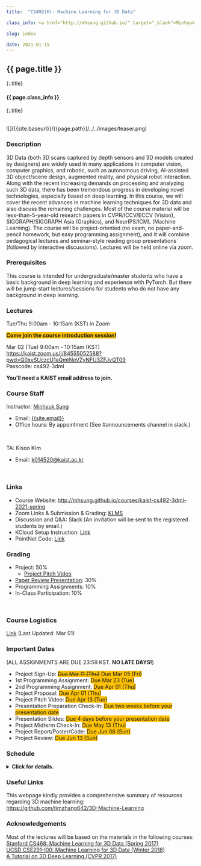 ```yaml
---
title:  "CS492(H): Machine Learning for 3D Data"

class_info: <a href="http://mhsung.github.io/" target="_blank">Minhyuk Sung</a>, <a href="https://www.kaist.ac.kr/" target="_blank">KAIST</a>, Spring 2021

slug: index

date: 2021-01-15
---
```



## {{ page.title }}
{:.title}
#### {{ page.class_info }}
{:.title}

<br />
![]({{site.baseurl}}/{{page.path}}/../../images/teaser.png)

### Description
3D Data (both 3D scans captured by depth sensors and 3D models created by designers) are widely used in many applications in computer vision, computer graphics, and robotic, such as autonomous driving, AI-assisted 3D object/scene design, augmented reality, and physical robot interaction. Along with the recent increasing demands on processing and analyzing such 3D data, there has been tremendous progress in developing novel technologies, especially based on deep learning. In this course, we will cover the recent advances in machine learning techniques for 3D data and also discuss the remaining challenges. Most of the course material will be less-than-5-year-old research papers in CVPR/ICCV/ECCV (Vision), SIGGRAPH/SIGGRAPH Asia (Graphics), and NeurIPS/ICML (Machine Learning). The course will be project-oriented (no exam, no paper-and-pencil homework, but easy programming assignment), and it will combine pedagogical lectures and seminar-style reading group presentations (followed by interactive discussions). Lectures will be held online via zoom.
<br />


### Prerequisites
This course is intended for undergraduate/master students who have a basic background in deep learning and experience with PyTorch. But there will be jump-start lectures/sessions for students who do not have any background in deep learning.
<br />


### Lectures
Tue/Thu 9:00am - 10:15am (KST) in Zoom
<br />

<span style="background-color:#FFC107">**Come join the course introduction session!**</span><br>
<!--
<a href="https://kaist.zoom.us/meeting/tZAocuyoqzkvEtzxtAaGKOjCGvAlnUZGxbAN/calendar/google/add" target="_blank">**Google Calendar Link**</a>
-->
Mar 02 (Tue) 9:00am - 10:15am (KST)<br>
<a href="https://kaist.zoom.us/j/84555052588?pwd=Q0xvSUczcU1aQmtNeVZyNFU3ZFJvQT09" target="_blank">https://kaist.zoom.us/j/84555052588?pwd=Q0xvSUczcU1aQmtNeVZyNFU3ZFJvQT09</a><br>
Passcode: cs492-3dml

**You'll need a KAIST email address to join.**


### Course Staff
Instructor: <a href="http://mhsung.github.io/" target="_blank">Minhyuk Sung</a>
- Email: <a href="mailto: {{site.email}}">{{site.email}}</a>
- Office hours: By appointment (See #announcements channel in slack.)
<br />

TA: Kisoo Kim
- Email: <a href="mailto: k014520@kaist.ac.kr">k014520@kaist.ac.kr</a>
<br />


### Links
- Course Website: <a href="http://mhsung.github.io/courses/kaist-cs492-3dml-2021-spring" target="_blank">http://mhsung.github.io/courses/kaist-cs492-3dml-2021-spring</a><br>
- Zoom Links & Submission & Grading: <a href="https://klms.kaist.ac.kr" target="_blank">KLMS</a><br>
- Discussion and Q&A: Slack (An invitation will be sent to the registered students by email.)<br>
- KCloud Setup Instruction: <a href="{{site.baseurl}}/{{page.path}}/../../kcloud-setup.html" target="_blank">Link</a>
- PointNet Code: <a href="{{site.baseurl}}/{{page.path}}/../../pointnet-classification.html" target="_blank">Link</a>


### Grading 
- Project: 50%
    - <a href="{{site.baseurl}}/{{page.path}}/../../project-pitch-video.html" target="_blank">Project Pitch Video</a>
- <a href="{{site.baseurl}}/{{page.path}}/../../paper-review-presentation.html" target="_blank">Paper Review Presentation</a>: 30%
- Programming Assignments: 10%
- In-Class Participation: 10%
<br />


### Course Logistics
<a href="https://kaistackr-my.sharepoint.com/:b:/g/personal/mhsung_kaist_ac_kr/Ec0TrNbsVpRDuOaN6zmas1cB8C4ajsooup5WUWqfKNfwuQ?e=ai2KpX" target="_blank">Link</a> (Last Updated: Mar 01)


### Important Dates
(ALL ASSIGNMENTS ARE DUE 23:59 KST. **NO LATE DAYS!**)

- Project Sign-Up: <span style="background-color:#FFC107">~~Due Mar 11 (Thu)~~ Due Mar 05 (Fri)</span>
- 1st Programming Assignment: <span style="background-color:#FFC107">Due Mar 23 (Tue) </span>
- 2nd Programming Assignment: <span style="background-color:#FFC107">Due Apr 01 (Thu) </span>
- Project Proposal: <span style="background-color:#FFC107">Due Apr 01 (Thu) </span>
- Project Pitch Video: <span style="background-color:#FFC107">Due Apr 13 (Tue) </span>
- Presentation Preparation Check-In: <span style="background-color:#FFC107">Due two weeks before your presentation date
- Presentation Slides: <span style="background-color:#FFC107">Due 4 days before your presentation date
- Project Midterm Check-In: <span style="background-color:#FFC107">Due May 13 (Thu) </span>
- Project Report/Poster/Code: <span style="background-color:#FFC107">Due Jun 06 (Sun) </span>
- Project Review: <span style="background-color:#FFC107">Due Jun 13 (Sun) </span>


### Schedule

<!---
    https://uxdesign.cc/dark-mode-ui-design-the-definitive-guide-part-1-color-53dcfaea5129
--->
<details>
  <summary><i class="fa fa-arrow-circle-o-right" aria-hidden="true"></i> <b>Click for details.</b></summary>

<span style="color:#00897B;font-weight:bold">Green</span>: Lectures<br>
<span style="color:#C62828;font-weight:bold">Red</span>: Student presentations

<style>
table th:first-of-type {
    width: 4%;
}
table th:nth-of-type(2) {
    width: 8%;
}
table th:nth-of-type(3) {
    width: 40%;
}
table th:nth-of-type(4) {
    width: 8%;
}
table th:nth-of-type(5) {
    width: 40%;
}
table th {
  text-align: center;
  vertical-align: center;
}
table td {
  text-align: center;
  vertical-align: center;
}
</style>


<table style="width:100%;">
  <tr style="background-color:#F5F5F5">
    <th>Week</th>
    <th>Tue</th>
    <th>Topic</th>
    <th>Thu</th>
    <th>Topic</th>
  </tr>

  <!-- Week 01 -->
  <tr><td>01</td>
  <td>Mar 02</td><td>
    <span style="color:#00897B;font-weight:bold">Course Introduction</span>
  </td>
  <td>Mar 04</td><td>
    <span style="color:#00897B;font-weight:bold">Deep Learning Jump-Start Session 1</span><br>
    Material: <a href="http://cs231n.stanford.edu/" target="_blank">Stanford CS231n</a> 
  </td>
  </tr>

  <!-- Week 02 -->
  <tr><td>02</td>
  <td>Mar 09</td><td>
    <span style="color:#00897B;font-weight:bold">Deep Learning Jump-Start Session 2</span><br>
    Material: <a href="http://cs231n.stanford.edu/" target="_blank">Stanford CS231n</a>
  </td>
  <td>Mar 11</td><td>
    <span style="color:#00897B;font-weight:bold">Neural Networks for Point Cloud Data</span><br>
    <a href="https://arxiv.org/abs/1612.00593" target="_blank">PointNet (CVPR 2017)</a><br>
    <a href="https://arxiv.org/abs/1706.02413" target="_blank">PointNet++ (NeurIPS 2017)</a><br>
    <a href="https://arxiv.org/abs/1612.00603" target="_blank">Point Set Generation (CVPR 2017)</a><br>
    <span style="background-color:#FFC107">Project Sign-Up Due Date</span>
  </td>
  </tr>

  <!-- Week 03 -->
  <tr><td>03</td>
  <td>Mar 16</td><td>
    <span style="color:#00897B;font-weight:bold">PyTorch / PointNet Session</span>
  </td>
  <td>Mar 18</td><td>
    <span style="color:#00897B;font-weight:bold">Examples of Supervised / <br>Weakly-Supervised Learning</span><br>
    <a href="https://arxiv.org/abs/1811.08988" target="_blank">SPFN (CVPR 2019)</a><br>
    <a href="https://arxiv.org/abs/1805.09957" target="_blank">Deep Functional Dictionaries (NeurIPS 2018)</a>
  </td>
  </tr>

  <!-- Week 04 -->
  <tr><td>04</td>
  <td>Mar 23</td><td>
    <span style="color:#00897B;font-weight:bold">Spectral Geometry Processing</span><br>
    Material: <a href="http://school.geometryprocessing.org/summerschool-2016/summerschool/talks/course6.pdf" target="_blank">SGP Summer School 2016 (Laplace-Beltrami)</a><br>
    <a href="https://hal.inria.fr/inria-00331894/document" target="_blank">Spectral Geometry Proceesing (Eurographics 2008)</a><br>
    <span style="background-color:#FFC107">1st Programming Assignment Due Date </span>
  </td>
  <td>Mar 25</td><td>
    <span style="color:#00897B;font-weight:bold">Functional Map / Deep Spectral Processing</span><br>
    <a href="http://www.lix.polytechnique.fr/~maks/fmaps_SIG17_course/index.html">Tutorial (SIGGRAPH 2017)</a><br>
    <a href="http://www.lix.polytechnique.fr/~maks/papers/obsbg_fmaps.pdf" target="_blank">Functional Maps (SIGGRAPH 2012)</a><br>
    <a href="https://arxiv.org/abs/1704.08686" target="_blank">Deep Functional Maps (ICCV 2017)</a><br>
    <a href="https://arxiv.org/abs/1612.00606" target="_blank">SyncSpecCNN (CVPR 2017)</a>
  </td>
  </tr>

  <!-- Week 05 -->
  <tr><td>05</td>
  <td>Mar 30</td><td>
    <span style="color:#00897B;font-weight:bold">Guest Lecture 1</span><br>
    <b><a href="https://cseweb.ucsd.edu/~haosu/" target="_blank">Hao Su (UCSD)</a></b><br>
    <a href="{{site.baseurl}}/{{page.path}}/../../guest-lecture-hao-su" target="_blank">Title: Compositional Generalizability in Geometry, Physics, and Policy Learning</a>
  </td>
  <td>Apr 01</td><td>
    <span style="color:#C62828;font-weight:bold">Neural Networks for Volumetric Data</span><br>
    <span style="background-color:#BCCCDC">Paper 1: <a href="https://arxiv.org/abs/1712.01537" target="_blank">O-CNN (SIGGRAPH 2017)</a></span><br>
    <b>Presenter: Byeoli Choi</b><br>
    <a href="https://arxiv.org/abs/1611.05009" target="_blank">OctNet (CVPR 2017)</a><br>
    <a href="https://arxiv.org/abs/1809.07917" target="_blank">Adaptive O-CNN (SIGGRAPH Asia 2018)</a><br>
    <span style="background-color:#BCCCDC">Paper 2: <a href="https://arxiv.org/abs/1706.01307" target="_blank">SparseConvNet (arXiv)</a></span><br>
    <b>Presenter: Kyounga Woo</b><br>
    <a href="https://arxiv.org/abs/1711.10275" target="_blank">SparseConvNet (CVPR 2018)</a><br>
    <span style="background-color:#FFC107">2nd Programming Assignment Due Date </span><br>
    <span style="background-color:#FFC107">Project Proposal Due Date </span>
  </td>
  </tr>

  <!-- Week 06 -->
  <tr><td>06</td>
  <td>Apr 06</td><td>
    <span style="color:#00897B;font-weight:bold">Guest Lecture 2</span><br>
    <b><a href="http://www.vovakim.com/" target="_blank">Vladimir G. Kim (Adobe Research)</a></b><br>
    <a href="{{site.baseurl}}/{{page.path}}/../../guest-lecture-vova-kim" target="_blank">Title: Neural Mesh Processing</a>
  </td>
  <td>Apr 08</td><td>
    <span style="color:#C62828;font-weight:bold">Neural Networks for Implicit Functions</span><br>
    <span style="background-color:#BCCCDC">Paper 1: <a href="https://arxiv.org/abs/1901.05103" target="_blank">DeepSDF (CVPR 2019)</a></span><br>
    <b>Presenter: Wonkwang Lee</b><br>
    <a href="https://arxiv.org/abs/1812.02822" target="_blank">IM-NET (CVPR 2019)</a><br>
    <a href="https://arxiv.org/abs/1812.03828" target="_blank">Occupancy Networks (CVPR 2019)</a><br>
    <a href="https://arxiv.org/abs/1908.06277" target="_blank">Deep Meta Functionals (ICCV 2019)</a><br>
    <span style="background-color:#BCCCDC">Paper 2: <a href="https://arxiv.org/abs/2006.09661" target="_blank">Sirens (NeurIPS 2020)</a></span><br>
    <b>Presenter: Andréas Meuleman</b><br>
  </td>
  </tr>

  <!-- Week 07 -->
  <tr><td>07</td>
  <td>Apr 13</td><td>
    <span style="color:#C62828;font-weight:bold">Neural Networks for Meshes</span><br>
    <span style="background-color:#BCCCDC">Paper 1: <a href="https://arxiv.org/abs/1809.05910" target="_blank">MeshCNN (SIGGRAPH 2019)</a></span><br>
    <b>Presenter: Dahyun Kang</b><br>
    <a href="https://arxiv.org/abs/1811.11424" target="_blank">MeshNet (AAAI 2019)</a><br>
    <span style="background-color:#BCCCDC">Paper 2: <a href="https://arxiv.org/abs/2004.01002" target="_blank">DualConvMesh-Net (CVPR 2020)</a></span><br>
    <b>Presenter: Juil Koo</b><br>
    <span style="background-color:#FFC107">Project Pitch Video Due Date</span>
  </td>
  <td>Apr 15</td><td>
    <span style="color:#C62828;font-weight:bold">Project Pitches</span>
  </td>
  </tr>

  <!-- Week 08 -->
  <tr><td>08</td>
  <td>Apr 20</td><td>
    Midterm Week (No Class)
  </td>
  <td>Apr 22</td><td>
    Midterm Week (No Class)
  </td>
  </tr>

  <!-- Week 09 -->
  <tr><td>09</td>
  <td>Apr 27</td><td>
    <span style="color:#C62828;font-weight:bold">2D-to-3D 1</span><br>
    <span style="background-color:#BCCCDC">Paper 1: <a href="https://arxiv.org/abs/1804.01654" target="_blank">Pixel2Mesh (ECCV 2018)</a></span><br>
    <b>Presenter: Chaeyeon Chung</b><br>
    <a href="https://arxiv.org/abs/1908.01491" target="_blank">Pixel2Mesh++ (ICCV 2019)</a><br>
    <span style="background-color:#BCCCDC">Paper 2: <a href="https://arxiv.org/abs/1905.05172" target="_blank">PIFu (CVPR 2019)</a></span><br>
    <b>Presenter: Whie Jung</b><br>
    <a href="https://arxiv.org/abs/2004.00452" target="_blank">PIFuHD (CVPR 2020)</a>
  </td>
  <td>Apr 29</td><td>
    <span style="color:#C62828;font-weight:bold">2D-to-3D 2</span><br>
    <span style="background-color:#BCCCDC">Paper 1: <a href="https://arxiv.org/abs/1904.01786" target="_blank">Soft Rasterizer (ICCV 2019)</a></span><br>
    <b>Presenter: Hakyung Kim</b><br>
    <span style="background-color:#BCCCDC">Paper 2: <a href="https://arxiv.org/abs/1911.11130" target="_blank">Unsupervised Learning of Probably Symmetric Deformable 3D Objects from Images in the Wild (CVPR 2020)</a></span><br>
    <b>Presenter: Minsoo Lee</b><br>
    <!--
    <span style="background-color:#BCCCDC">Paper 1: <a href="https://arxiv.org/abs/1901.02970" target="_blank">NOCS (CVPR 2019)</a></span><br>
    <a href="https://arxiv.org/abs/1907.01085" target="_blank">X-NOCS (NeurIPS 2019)</a><br>
    <span style="background-color:#BCCCDC">Paper 2: <a href="https://arxiv.org/abs/2102.09105" target="_blank">DeepMetaHandles (CVPR 2021)</a></span><br>
    <b>Presenter: Doyeon Kim</b><br>
    -->
  </td>
  </tr>

  <!-- Week 10 -->
  <tr><td>10</td>
  <td>May 04</td><td>
    <span style="color:#C62828;font-weight:bold">Shape Parsing / Abstraction</span><br>
    <span style="background-color:#BCCCDC">Paper 1: <a href="https://arxiv.org/abs/1612.00404" target="_blank">Volumetric Primitives (CVPR 2017)</a></span><br>
    <b>Presenter: Taegyu Jin</b><br>
    <a href="https://arxiv.org/abs/1904.09970" target="_blank">Superquadrics Revisited (CVPR 2019)</a><br>
    <a href="https://isunchy.github.io/projects/cuboid_abstraction.html" target="_blank">Hierarchical Cuboid Abstractions (SIGGRAPH Asia 2019)</a><br>
    <span style="background-color:#BCCCDC">Paper 2: <a href="https://arxiv.org/abs/1911.06971" target="_blank">BSP-Net (CVPR 2020)</a></span><br>
    <b>Presenter: Jihyun Lee (Auditor)</b><br>
    <a href="https://arxiv.org/abs/1909.05736" target="_blank">CvxNet (CVPR 2020)</a><br>
  </td>
  <td>May 06</td><td>
    <span style="color:#C62828;font-weight:bold">Shape Alignment</span><br>
    <span style="background-color:#BCCCDC">Paper 1: <a href="https://arxiv.org/abs/1905.03304" target="_blank">Deep Closest Point (ICCV 2019)</a></span><br>
    <b>Presenter: Shinjeong Kim</b><br>
    <a href="https://arxiv.org/abs/1905.04153" target="_blank">DeepICP (ICCV 2019)</a><br>
    <span style="background-color:#BCCCDC">Paper 2: <a href="https://arxiv.org/abs/2004.11540" target="_blank">Deep Global Registration (CVPR 2020)</a></span><br>
    <b>Presenter: Jaesung Choe</b><br>
  </td>
  </tr>

  <!-- Week 11 -->
  <tr><td>11</td>
  <td>May 11</td><td>
    <span style="color:#C62828;font-weight:bold">Learning 3D Structure 1</span><br>
    <span style="background-color:#BCCCDC">Paper 1: <a href="https://arxiv.org/abs/1705.02090" target="_blank">GRASS (SIGGRAPH 2017)</a></span><br>
    <b>Presenter: Hankyu Jang</b><br>
    <a href="https://arxiv.org/abs/1804.05469" target="_blank">Im2Struct (CVPR 2018)</a><br>
    <a href="https://arxiv.org/abs/1809.05398" target="_blank">SCORES (SIGGRAPH Asia 2018)</a><br>
    <span style="background-color:#BCCCDC">Paper 2: <a href="https://arxiv.org/abs/1908.00575" target="_blank">StructureNet (SIGGRAPH Asia 2019)</a></span><br>
    <!-- <b>Presenter: Ramazan Abdikarimuly</b><br> -->
    <b>Presenter: Inhee Lee (Auditor)</b><br>
    <a href="https://arxiv.org/abs/1812.02713" target="_blank">PartNet (CVPR 2019)</a><br>
    <a href="https://arxiv.org/abs/1911.11098" target="_blank">StructEdit (CVPR 2020)</a>
  </td>
  <td>May 13</td><td>
    <span style="color:#C62828;font-weight:bold">Learning 3D Structure 2</span><br>
    <!--
    <span style="background-color:#BCCCDC">Paper 1: <a href="https://arxiv.org/abs/1908.04520" target="_blank">SDM-NET (SIGGRAPH Asia 2019)</a></span><br>
    -->
    <span style="background-color:#BCCCDC">Paper 1: <a href="https://arxiv.org/abs/2011.00844" target="_blank">GAN2Shape (ICLR 2021)</a></span><br>
    <b>Presenter: Hangil Park</b><br>
    <span style="background-color:#BCCCDC">Paper 2: <a href="https://arxiv.org/abs/1712.08290" target="_blank">CSGNet (CVPR 2018)</a></span><br>
    <b>Presenter: Chanhyeok Park</b><br>
    <a href="https://arxiv.org/abs/2006.09102" target="_blank">UCSG-Net (NeurIPS 2020)</a><br>
    <span style="background-color:#FFC107">Project Midterm Check-In Due Date</span>
  </td>
  </tr>

  <!-- Week 12 -->
  <tr><td>12</td>
  <td>May 18</td><td>
    <span style="color:#C62828;font-weight:bold">Detection/Semantic Segmentation in Scenes</span><br>
    <span style="background-color:#BCCCDC">Paper 1: <a href="https://arxiv.org/abs/1904.09664" target="_blank">Deep Hough Voting (ICCV 2019)</a></span><br>
    <b>Presenter: Jeonghyun Kim</b><br>
    <span style="background-color:#BCCCDC">Paper 2: <a href="https://arxiv.org/abs/1904.08755" target="_blank">MinkowskiNet (ICCV 2019)</a></span><br>
    <b>Presenter: Seungwoo Yoo</b><br>
  </td>
  <td>May 20</td><td>
    <span style="color:#C62828;font-weight:bold">Instance Segmentation in Scenes</span><br>
    <span style="background-color:#BCCCDC">Paper 1: <a href="https://arxiv.org/abs/1812.07003" target="_blank">3D-SIS (CVPR 2019)</a></span><br>
    <b>Presenter: Chungsu Jang</b><br>
    <span style="background-color:#BCCCDC">Paper 2 (Choose one):</span><br>
    <span style="background-color:#BCCCDC"><a href="https://arxiv.org/abs/2003.06537" target="_blank">OccuSeg (CVPR 2020)</a></span><br>
    <span style="background-color:#BCCCDC"><a href="https://arxiv.org/abs/2004.01658" target="_blank">PointGroup (CVPR 2020)</a></span><br>
    <b>Presenter: Junho Lee</b><br>
  </td>
  </tr>

  <!-- Week 13 -->
  <tr><td>13</td>
  <td>May 25</td><td>
    <span style="color:#C62828;font-weight:bold">3D Generative Models</span><br>
    <span style="background-color:#BCCCDC">Paper 1: <a href="https://arxiv.org/abs/1707.02392" target="_blank">Point Cloud GAN (ICML 2018)</a></span><br>
    <b>Presenter: Yunpyo An</b><br>
    <span style="background-color:#BCCCDC">Paper 2: <a href="https://arxiv.org/abs/1709.04307" target="_blank">MeshVAE (CVPR 2018)</a></span><br>
    <b>Presenter: Hojun Cho</b><br>
    <a href="http://www.geometrylearning.com/ausdt/" target="_blank">Automatic Unpaired Shape Deformation Transfer (SIGGRAPH Asia 2018)</a><br>
  </td>
  <td>May 27</td><td>
    <span style="color:#C62828;font-weight:bold">Neural Rendering</span><br>
    <span style="background-color:#BCCCDC">Paper 1: <a href="https://arxiv.org/abs/1812.01024" target="_blank">DeepVoxels (CVPR 2019)</a></span><br>
    <b>Presenter: Soomin Park</b><br>
    <a href="https://arxiv.org/abs/2004.03805" target="_blank">State of the Art on Neural Rendering (EG 2020)</a><br>
    <a href="https://www.neuralrender.com/" target="_blank">Tutorial (CVPR 2020)</a><br>
    <span style="background-color:#BCCCDC">Paper 2: <a href="https://arxiv.org/abs/2003.08934" target="_blank">NeRF (ECCV 2020)</a></span><br>
    <b>Presenter: In-young Cho</b><br>
    <a href="https://arxiv.org/abs/2012.03918" target="_blank">NeRD (arXiv)</a>
  </td>
  </tr>

  <!-- Week 14 -->
  <tr><td>14</td>
  <td>Jun 01</td><td>
    <span style="color:#C62828;font-weight:bold">3D Shape Flow</span><br>
    <span style="background-color:#BCCCDC">Paper 1: <a href="https://arxiv.org/abs/1806.07366" target="_blank">NeuralODE (NeurIPS 2019)</a></span><br>
    <b>Presenter: Hyunsoo Kim</b><br>
    <span style="background-color:#BCCCDC">Paper 2 (Choose one):</span><br>
    <span style="background-color:#BCCCDC"><a href="https://arxiv.org/abs/1906.12320" target="_blank">PointFlow (ICCV 2019)</a></span><br>
    <span style="background-color:#BCCCDC"><a href="https://arxiv.org/abs/2007.10973" target="_blank">Neural Mesh Flow (NeurIPS 2020)</a></span><br>
    <span style="background-color:#BCCCDC"><a href="https://arxiv.org/abs/2006.07982" target="_blank">ShapeFlow (NeurIPS 2020)</a></span><br>
    <b>Presenter: Mustafa Berk Yaldiz</b><br>
  </td>
  <td>Jun 03</td><td>
    <span style="color:#C62828;font-weight:bold">3D Transformers</span><br>
    <span style="background-color:#BCCCDC">Paper 1: <a href="https://arxiv.org/abs/2012.09688" target="_blank">PCT: Point Cloud Transformer (arXiv)</a></span><br>
    <b>Presenter: Seongjoo Moon</b><br>
    <span style="background-color:#BCCCDC">Paper 2: <a href="https://arxiv.org/abs/2012.09164" target="_blank">Point Transformer (arXiv)</a></span><br>
    <b>Presenter: Shyngys Aitkazinov</b><br>
  </td>
  </tr>

  <!-- Week 15 -->
  <tr><td>15</td>
  <td>Jun 08</td><td>
    <span style="color:#C62828;font-weight:bold">Project Presentations 1</span><br>
    <span style="background-color:#FFC107">Project Report/Poster/Code Due Jun 06 (Sun) </span>
  </td>
  <td>Jun 10</td><td>
    <span style="color:#C62828;font-weight:bold">Project Presentations 2</span><br>
    <span style="background-color:#FFC107">Project Review Due Jun 13 (Sun) </span>
  </td>
  </tr>

  <!-- Week 16 -->
  <tr><td>16</td>
  <td>Jun 15</td><td>
    Final Week (No Class)
  </td>
  <td>Jun 17</td><td>
    Final Week (No Class)
  </td>
  </tr>
</table>
</details>


### Useful Links
This webpage kindly provides a comprehensive summary of resources regarding 3D machine learning:<br>
<a href="https://github.com/timzhang642/3D-Machine-Learning" target="_blank">https://github.com/timzhang642/3D-Machine-Learning</a>
<br />


### Acknowledgements
Most of the lectures will be based on the materials in the following courses:<br>
<a href="http://graphics.stanford.edu/courses/cs468-17-spring/">Stanford CS468: Machine Learning for 3D Data (Spring 2017)</a><br>
<a href="https://cse291-i.github.io/WI18/index.html">UCSD CSE291-I00: Machine Learning for 3D Data (Winter 2018)</a><br>
<a href="http://3ddl.stanford.edu/">A Tutorial on 3D Deep Learning (CVPR 2017)</a>
<br />

<br />
